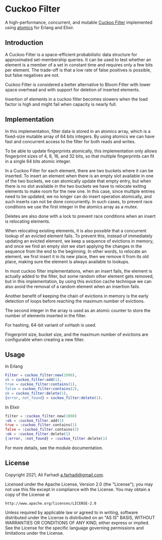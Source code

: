 # Cuckoo Filter

A high-performance, concurrent, and mutable [Cuckoo Filter](https://www.cs.cmu.edu/~dga/papers/cuckoo-conext2014.pdf)
implemented using [atomics](https://erlang.org/doc/man/atomics.html) for Erlang and Elixir.

## Introduction

A Cuckoo Filter is a space-efficient probabilistic data structure for approximated
set-membership queries. It can be used to test whether an element is a member of a set in
constant time and requires only a few bits per element. The trade-off is that a low rate
of false positives is possible, but false negatives are not.

Cuckoo Filter is considered a better alternative to Bloom Filter with lower space
overhead and with support for deletion of inserted elements.

Insertion of elements in a cuckoo filter becomes slowers when the load factor is high and
might fail when capacity is nearly full.

## Implementation

In this implementation, filter data is stored in an atomics array, which is a fixed-size
mutable array of 64 bits integers. By using atomics we can have fast and concurrent
access to the filter for both reads and writes.

To be able to update fingerprints atomically, this implementation only allows fingerprint
sizes of 4, 8, 16, and 32 bits, so that multiple fingerprints can fit in a single 64 bits
atomic integer.

In a Cuckoo Filter for each element, there are two buckets where it can be inserted. To
insert an element when there is an empty slot available in one of the two buckets, we
can atomically update that empty entry, but when there is no slot available in the two
buckets we have to relocate exiting elements to make room for the new one. In this case,
since multiple entries need to be updated, we no longer can do insert operation
atomically, and such inserts can not be done concurrently. In such cases, to prevent
race conditions we use the first integer in the atomics array as a mutex.

Deletes are also done with a lock to prevent race conditions when an insert is relocating
elements.

When relocating existing elements, it is also possible that a concurrent lookup of an
evicted element fails. To prevent this, instead of immediately updating an evicted
element, we keep a sequence of evictions in memory, and once we find an empty slot we
start applying the changes in the sequence from the end to the beginning. In other words,
to relocate an element, we first insert it in its new place, then we remove it from its
old place, making sure the element is always available to lookups.

In most cuckoo filter implementations, when an insert fails, the element is actually
added to the filter, but some random other element gets removed, but in this
implementation, by using this eviction cache technique we can also avoid the removal
of a random element when an insertion fails.

Another benefit of keeping the chain of evictions in memory is the early detection of
loops before reaching the maximum number of evictions.

The second integer in the array is used as an atomic counter to store the number of
elements inserted in the filter. 

For hashing, 64-bit variant of xxHash is used.

Fingerprint size, bucket size, and the maximum number of evictions are configurable when
creating a new filter.

## Usage

In Erlang

```erlang
Filter = cuckoo_filter:new(1000),
ok = cuckoo_filter:add(1),
true = cuckoo_filter:contains(1),
false = cuckoo_filter:contains(2),
ok = cuckoo_filter:delete(1),
{error, not_found} = cuckoo_filter:delete(1).
```

In Elixir

```elixir
filter = :cuckoo_filter.new(1000)
:ok = :cuckoo_filter.add(1)
true = :cuckoo_filter.contains(1)
false = :cuckoo_filter.contains(2)
:ok = :cuckoo_filter.delete(1)
{:error, :not_found} = :cuckoo_filter.delete(1)
```

For more details, see the module documentation.

## License

Copyright 2021, Ali Farhadi <a.farhadi@gmail.com>.

Licensed under the Apache License, Version 2.0 (the "License");
you may not use this file except in compliance with the License.
You may obtain a copy of the License at

    http://www.apache.org/licenses/LICENSE-2.0

Unless required by applicable law or agreed to in writing, software
distributed under the License is distributed on an "AS IS" BASIS,
WITHOUT WARRANTIES OR CONDITIONS OF ANY KIND, either express or implied.
See the License for the specific language governing permissions and
limitations under the License.